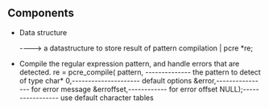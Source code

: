 ## Components

* Data structure

  ----> a datastructure to store result of pattern compilation
  |
pcre *re;

* Compile the regular expression pattern, and handle errors that are detected.
re = pcre_compile(
  pattern, -------------- the pattern to detect of type char* 
  0,--------------------- default options
  &error,---------------- for error message
  &erroffset,------------ for error offset 
  NULL);----------------- use default character tables 
